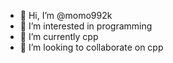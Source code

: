 - 👋 Hi, I’m @momo992k
- 👀 I’m interested in programming
- 🌱 I’m currently cpp
- 💞️ I’m looking to collaborate on cpp

<!---
momo992k/momo992k is a ✨ special ✨ repository because its `README.md` (this file) appears on your GitHub profile.
You can click the Preview link to take a look at your changes.
--->
